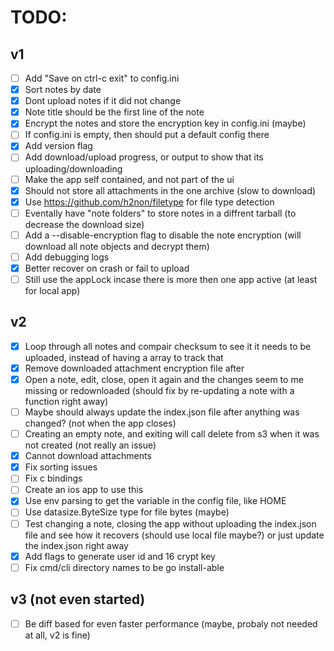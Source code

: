 # TODO:

## v1
 - [ ] Add "Save on ctrl-c exit" to config.ini
 - [x] Sort notes by date
 - [x] Dont upload notes if it did not change
 - [x] Note title should be the first line of the note
 - [x] Encrypt the notes and store the encryption key in config.ini (maybe)
 - [ ] If config.ini is empty, then should put a default config there
 - [x] Add version flag
 - [ ] Add download/upload progress, or output to show that its uploading/downloading
 - [ ] Make the app self contained, and not part of the ui
 - [x] Should not store all attachments in the one archive (slow to download)
 - [x] Use https://github.com/h2non/filetype for file type detection
 - [ ] Eventally have "note folders" to store notes in a diffrent tarball (to decrease the download size)
 - [ ] Add a --disable-encryption flag to disable the note encryption (will download all note objects and decrypt them)
 - [ ] Add debugging logs
 - [x] Better recover on crash or fail to upload
 - [ ] Still use the appLock incase there is more then one app active (at least for local app)

## v2
 - [x] Loop through all notes and compair checksum to see it it needs to be uploaded, instead of having a array to track that
 - [x] Remove downloaded attachment encryption file after
 - [x] Open a note, edit, close, open it again and the changes seem to me missing or redownloaded (should fix by re-updating a note with a function right away)
 - [ ] Maybe should always update the index.json file after anything was changed? (not when the app closes)
 - [ ] Creating an empty note, and exiting will call delete from s3 when it was not created (not really an issue)
 - [x] Cannot download attachments
 - [x] Fix sorting issues
 - [ ] Fix c bindings
 - [ ] Create an ios app to use this
 - [x] Use env parsing to get the variable in the config file, like HOME
 - [ ] Use datasize.ByteSize type for file bytes (maybe)
 - [ ] Test changing a note, closing the app without uploading the index.json file and see how it recovers (should use local file maybe?) or just update the index.json right away
 - [x] Add flags to generate user id and 16 crypt key
 - [ ] Fix cmd/cli directory names to be go install-able

## v3 (not even started)
 - [ ] Be diff based for even faster performance (maybe, probaly not needed at all, v2 is fine)

